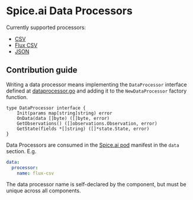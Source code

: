 # Spice.ai Data Processors

Currently supported processors:

- [CSV](csv/csv.go)
- [Flux CSV](flux/fluxcsv.go)
- [JSON](json/README.md)

## Contribution guide

Writing a data processor means implementing the `DataProcessor` interface defined at [dataprocessor.go](dataprocessor.go) and adding it to the `NewDataProcessor` factory function.

```golang
type DataProcessor interface {
	Init(params map[string]string) error
	OnData(data []byte) ([]byte, error)
	GetObservations() ([]observations.Observation, error)
	GetState(fields *[]string) ([]*state.State, error)
}
```

Data Processors are consumed in the [Spice.ai pod](https://docs.spiceai.org/concepts/#pod) manifest in the `data` section. E.g.

```yaml
data:
  processor:
    name: flux-csv
```

The data processor name is self-declared by the component, but must be unique across all components.
